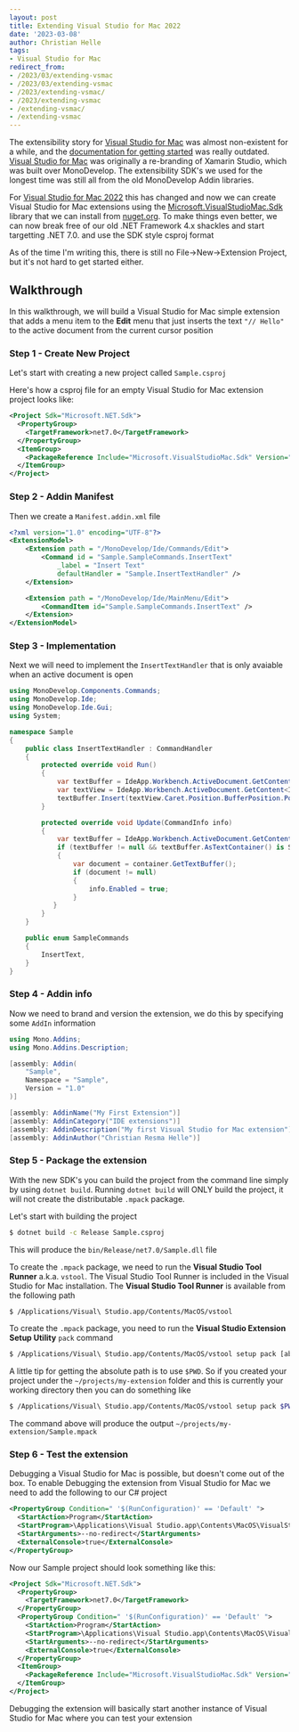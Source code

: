 ```yaml
---
layout: post
title: Extending Visual Studio for Mac 2022
date: '2023-03-08'
author: Christian Helle
tags: 
- Visual Studio for Mac
redirect_from:
- /2023/03/extending-vsmac
- /2023/03/extending-vsmac
- /2023/extending-vsmac/
- /2023/extending-vsmac
- /extending-vsmac/
- /extending-vsmac
---
```


The extensibility story for [Visual Studio for Mac](https://visualstudio.microsoft.com/vs/mac?WT.mc_id=DT-MVP-5004822) was almost non-existent for a while, and the [documentation for getting started](https://learn.microsoft.com/en-us/previous-versions/visualstudio/mac/extending-visual-studio-mac-walkthrough?WT.mc_id=DT-MVP-5004822) was really outdated. [Visual Studio for Mac](https://visualstudio.microsoft.com/vs/mac?WT.mc_id=DT-MVP-5004822) was originally a re-branding of Xamarin Studio, which was built over MonoDevelop. The extensibility SDK's we used for the longest time was still all from the old MonoDevelop Addin libraries.

For [Visual Studio for Mac 2022](https://visualstudio.microsoft.com/vs/mac?WT.mc_id=DT-MVP-5004822) this has changed and now we can create Visual Studio for Mac extensions using the [Microsoft.VisualStudioMac.Sdk](https://www.nuget.org/packages/Microsoft.VisualStudioMac.Sdk) library that we can install from [nuget.org]([Microsoft.VisualStudioMac.Sdk](https://www.nuget.org/packages/Microsoft.VisualStudioMac.Sdk)). To make things even better, we can now break free of our old .NET Framework 4.x shackles and start targetting .NET 7.0. and use the SDK style csproj format

As of the time I'm writing this, there is still no File->New->Extension Project, but it's not hard to get started either. 

## Walkthrough

In this walkthrough, we will build a Visual Studio for Mac simple extension that adds a menu item to the **Edit** menu that just inserts the text `"// Hello"` to the active document from the current cursor position

### Step 1 - Create New Project

Let's start with creating a new project called `Sample.csproj`

Here's how a csproj file for an empty Visual Studio for Mac extension project looks like:

```xml
<Project Sdk="Microsoft.NET.Sdk">
  <PropertyGroup>
    <TargetFramework>net7.0</TargetFramework>
  </PropertyGroup>
  <ItemGroup>
    <PackageReference Include="Microsoft.VisualStudioMac.Sdk" Version="17.0.0" />
  </ItemGroup>
</Project>
```

### Step 2 - Addin Manifest

Then we create a `Manifest.addin.xml` file

```xml
<?xml version="1.0" encoding="UTF-8"?>
<ExtensionModel>
    <Extension path = "/MonoDevelop/Ide/Commands/Edit">
        <Command id = "Sample.SampleCommands.InsertText"
            _label = "Insert Text"
            defaultHandler = "Sample.InsertTextHandler" />
    </Extension>

    <Extension path = "/MonoDevelop/Ide/MainMenu/Edit">
        <CommandItem id="Sample.SampleCommands.InsertText" />
    </Extension>
</ExtensionModel>
```

### Step 3 - Implementation

Next we will need to implement the `InsertTextHandler` that is only avaiable when an active document is open

```cs
using MonoDevelop.Components.Commands;
using MonoDevelop.Ide;
using MonoDevelop.Ide.Gui;
using System;

namespace Sample
{
    public class InsertTextHandler : CommandHandler
    {
        protected override void Run()
        {
            var textBuffer = IdeApp.Workbench.ActiveDocument.GetContent<ITextBuffer>();
            var textView = IdeApp.Workbench.ActiveDocument.GetContent<ITextView>();
            textBuffer.Insert(textView.Caret.Position.BufferPosition.Position, "// Hello");
        }

        protected override void Update(CommandInfo info)
        {
            var textBuffer = IdeApp.Workbench.ActiveDocument.GetContent<ITextBuffer>();
            if (textBuffer != null && textBuffer.AsTextContainer() is SourceTextContainer container)
            {
                var document = container.GetTextBuffer();
                if (document != null)
                {
                    info.Enabled = true;
                }
           }
        }
    }

    public enum SampleCommands
    {
        InsertText,
    }
}
```

### Step 4 - Addin info

Now we need to brand and version the extension, we do this by specifying some `AddIn` information

```cs
using Mono.Addins;
using Mono.Addins.Description;

[assembly: Addin(
    "Sample",
    Namespace = "Sample",
    Version = "1.0"
)]

[assembly: AddinName("My First Extension")]
[assembly: AddinCategory("IDE extensions")]
[assembly: AddinDescription("My first Visual Studio for Mac extension")]
[assembly: AddinAuthor("Christian Resma Helle")]
```

### Step 5 - Package the extension

With the new SDK's you can build the project from the command line simply by using `dotnet build`. Running `dotnet build` will ONLY build the project, it will not create the distributable `.mpack` package. 

Let's start with building the project

```bash
$ dotnet build -c Release Sample.csproj
```

This will produce the `bin/Release/net7.0/Sample.dll` file

To create the `.mpack` package, we need to run the **Visual Studio Tool Runner** a.k.a. `vstool`. The Visual Studio Tool Runner is included in the Visual Studio for Mac installation. The **Visual Studio Tool Runner** is available from the following path

```bash
$ /Applications/Visual\ Studio.app/Contents/MacOS/vstool
```

To create the `.mpack` package, you need to run the **Visual Studio Extension Setup Utility** `pack` command

```bash
$ /Applications/Visual\ Studio.app/Contents/MacOS/vstool setup pack [absolute path to main output DLL] -d:[absolute path to output folder]
```

A little tip for getting the absolute path is to use `$PWD`. So if you created your project under the `~/projects/my-extension` folder and this is currently your working directory then you can do something like

```bash
$ /Applications/Visual\ Studio.app/Contents/MacOS/vstool setup pack $PWD/Sample.dll -d:$PWD
```

The command above will produce the output `~/projects/my-extension/Sample.mpack`

### Step 6 - Test the extension

Debugging a Visual Studio for Mac is possible, but doesn't come out of the box. To enable Debugging the extension from Visual Studio for Mac we need to add the following to our C# project

```xml
<PropertyGroup Condition=" '$(RunConfiguration)' == 'Default' ">
  <StartAction>Program</StartAction>
  <StartProgram>\Applications\Visual Studio.app\Contents\MacOS\VisualStudio</StartProgram>
  <StartArguments>--no-redirect</StartArguments>
  <ExternalConsole>true</ExternalConsole>
</PropertyGroup>
```

Now our Sample project should look something like this:

```xml
<Project Sdk="Microsoft.NET.Sdk">
  <PropertyGroup>
    <TargetFramework>net7.0</TargetFramework>
  </PropertyGroup>
  <PropertyGroup Condition=" '$(RunConfiguration)' == 'Default' ">
    <StartAction>Program</StartAction>
    <StartProgram>\Applications\Visual Studio.app\Contents\MacOS\VisualStudio</StartProgram>
    <StartArguments>--no-redirect</StartArguments>
    <ExternalConsole>true</ExternalConsole>
  </PropertyGroup>
  <ItemGroup>
    <PackageReference Include="Microsoft.VisualStudioMac.Sdk" Version="17.0.0" />
  </ItemGroup>
</Project>
```

Debugging the extension will basically start another instance of Visual Studio for Mac where you can test your extension